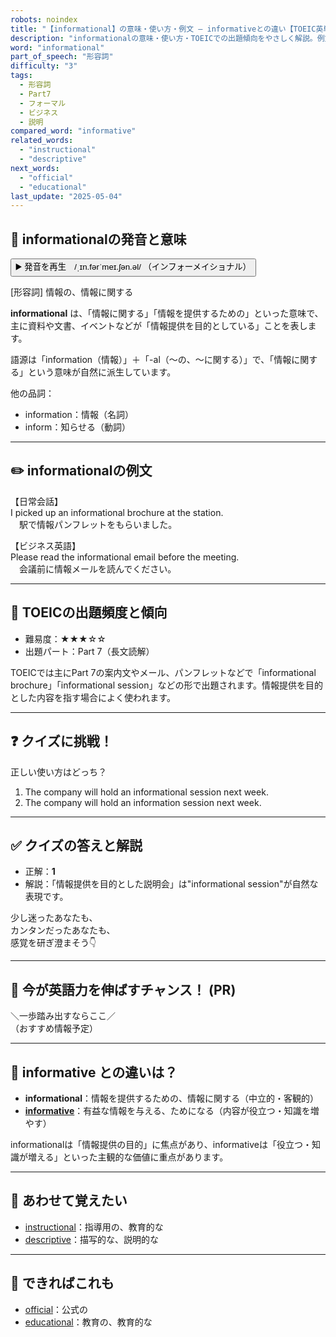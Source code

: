 ```yaml
---
robots: noindex
title: "【informational】の意味・使い方・例文 ― informativeとの違い【TOEIC英単語】"
description: "informationalの意味・使い方・TOEICでの出題傾向をやさしく解説。例文・クイズ付きでinformativeとの違いもわかりやすく学べます。"
word: "informational"
part_of_speech: "形容詞"
difficulty: "3"
tags:
  - 形容詞
  - Part7
  - フォーマル
  - ビジネス
  - 説明
compared_word: "informative"
related_words:
  - "instructional"
  - "descriptive"
next_words:
  - "official"
  - "educational"
last_update: "2025-05-04"
---
```


## 🔰 informationalの発音と意味

<button class="play-audio" onclick="playTTS('informational')">
  <span class="play-audio-main">
    ▶️ 発音を再生　/ˌɪn.fərˈmeɪ.ʃən.əl/
  </span>
  <span class="play-audio-sub">
    （インフォーメイショナル）
  </span>
</button>

[形容詞] 情報の、情報に関する

**informational** は、「情報に関する」「情報を提供するための」といった意味で、主に資料や文書、イベントなどが「情報提供を目的としている」ことを表します。

語源は「information（情報）」＋「-al（～の、～に関する）」で、「情報に関する」という意味が自然に派生しています。

他の品詞：  
- information：情報（名詞）
- inform：知らせる（動詞）

---

## ✏️ informationalの例文

【日常会話】  
I picked up an informational brochure at the station.  
　駅で情報パンフレットをもらいました。

【ビジネス英語】  
Please read the informational email before the meeting.  
　会議前に情報メールを読んでください。

---

## 🎯 TOEICの出題頻度と傾向

- 難易度：★★★☆☆
- 出題パート：Part 7（長文読解）

TOEICでは主にPart 7の案内文やメール、パンフレットなどで「informational brochure」「informational session」などの形で出題されます。情報提供を目的とした内容を指す場合によく使われます。

---

## ❓ クイズに挑戦！

正しい使い方はどっち？

1. The company will hold an informational session next week.  
2. The company will hold an information session next week.

---

## ✅ クイズの答えと解説

- 正解：**1**
- 解説：「情報提供を目的とした説明会」は"informational session"が自然な表現です。

少し迷ったあなたも、  
カンタンだったあなたも、  
感覚を研ぎ澄まそう👇️

---

## 🚀 今が英語力を伸ばすチャンス！ (PR)

<div class="info-center">
＼一歩踏み出すならここ／<br>  
（おすすめ情報予定）
</div>

---

## 🤔  informative との違いは？

- **informational**：情報を提供するための、情報に関する（中立的・客観的）
- **[informative](/word/informative)**：有益な情報を与える、ためになる（内容が役立つ・知識を増やす）

informationalは「情報提供の目的」に焦点があり、informativeは「役立つ・知識が増える」といった主観的な価値に重点があります。

---

## 🧩 あわせて覚えたい

- [instructional](/word/instructional)：指導用の、教育的な
- [descriptive](/word/descriptive)：描写的な、説明的な

---

## 📖 できればこれも

- [official](/word/official)：公式の
- [educational](/word/educational)：教育の、教育的な

<!-- cvid: aid39_bid20 -->
